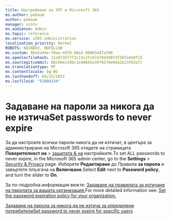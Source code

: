 ```yaml
---
title: Настройване на SPF в Microsoft 365
ms.author: pebaum
author: pebaum
manager: scotv
ms.audience: Admin
ms.topic: reference
ms.service: o365-administration
localization_priority: Normal
ROBOTS: NOINDEX, NOFOLLOW
ms.custom: 0ba5e44e-f0ae-4978-98a3-90065447af08
ms.openlocfilehash: 11a972bf7f3c13c2fc67a79439873f587e4a9f15
ms.sourcegitcommit: 8bc60ec34bc1e40685e3976576e04a2623f63a7c
ms.translationtype: MT
ms.contentlocale: bg-BG
ms.lasthandoff: 04/15/2021
ms.locfileid: "51804334"
---
```

# <a name="set-passwords-to-never-expire"></a><span data-ttu-id="35977-102">Задаване на пароли за никога да не изтича</span><span class="sxs-lookup"><span data-stu-id="35977-102">Set passwords to never expire</span></span> 

<span data-ttu-id="35977-103">За да настроите всички пароли никога да не изтичат, в центъра за администриране на Microsoft 365 отидете на страницата **Поверителност на**  >  [защитата &amp; на](https://portal.office.com/adminportal/home#/settings/security) настройките.</span><span class="sxs-lookup"><span data-stu-id="35977-103">To set ALL passwords to never expire, in the Microsoft 365 admin center, go to the **Settings** > [Security &amp; Privacy](https://portal.office.com/adminportal/home#/settings/security) page.</span></span> <span data-ttu-id="35977-104">Изберете **Редактиране** до Правила **за парола** и завъртете плъзгача на **Включване**.</span><span class="sxs-lookup"><span data-stu-id="35977-104">Select **Edit** next to **Password policy**, and turn the slider to **On**.</span></span>
  
<span data-ttu-id="35977-105">За по-подробна информация вижте: [Задаване на правилата за изтичане на паролата за вашата организация.](https://docs.microsoft.com/microsoft-365/admin/manage/set-password-expiration-policy)</span><span class="sxs-lookup"><span data-stu-id="35977-105">For more detailed information see: [Set the password expiration policy for your organization.](https://docs.microsoft.com/microsoft-365/admin/manage/set-password-expiration-policy)</span></span>
  
[<span data-ttu-id="35977-106">Задаване на парола за никога да не изтича за определени потребители</span><span class="sxs-lookup"><span data-stu-id="35977-106">Set password to never expire for specific users</span></span>](https://docs.microsoft.com/microsoft-365/admin/add-users/set-password-to-never-expire)
  
